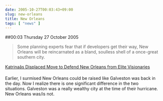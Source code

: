 ```yaml
---
date: 2005-10-27T00:03:43+09:00
slug: new-orleans
title: New Orleans
tags: [ "news" ]
---
```


##00:03 Thursday 27 October 2005

> Some planning experts fear that if developers get their way, New Orleans will be reincarnated as a bland, soulless shell of a once-great southern city.

[Katrinaâs Displaced Move to Defend New Orleans from Elite Visionaries](http://newstandardnews.net/content/index.cfm/items/2450/refid/u-00000715)

Earlier, I surmised New Orleans could be raised like Galveston was back in the day. Now I realize there is one significant difference in the two situations. Galveston was a really wealthy city at the time of their hurricane. New Orleans was/is not.  

